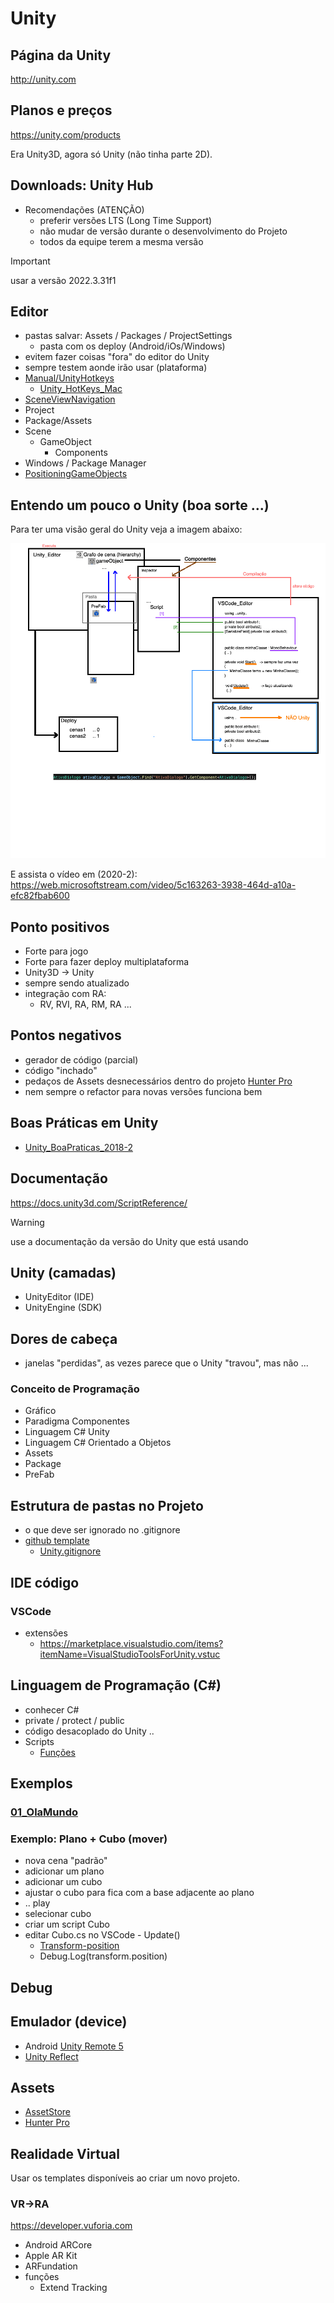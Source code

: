# Unity

## Página da Unity

<http://unity.com>

## Planos e preços

<https://unity.com/products>  

Era Unity3D, agora só Unity (não tinha parte 2D).

## Downloads: Unity Hub

- Recomendações (ATENÇÃO)
  - preferir versões LTS (Long Time Support)
  - não mudar de versão durante o desenvolvimento do Projeto
  - todos da equipe terem a mesma versão

> [!IMPORTANT]  
> usar a versão 2022.3.31f1  

## Editor

- pastas salvar: Assets / Packages / ProjectSettings
  - pasta com os deploy (Android/iOs/Windows)
- evitem fazer coisas "fora" do editor do Unity
- sempre testem aonde irão usar (plataforma)
- [Manual/UnityHotkeys](<https://docs.unity3d.com/Manual/UnityHotkeys.html>)
  - [Unity_HotKeys_Mac](./Unity_HotKeys_Mac.pdf)
- [SceneViewNavigation](<https://docs.unity3d.com/Manual/SceneViewNavigation.html>)
- Project
- Package/Assets
- Scene
  - GameObject
    - Components
- Windows / Package Manager
- [PositioningGameObjects](<https://docs.unity3d.com/Manual/PositioningGameObjects.html>)

## Entendo um pouco o Unity (boa sorte ...)

Para ter uma visão geral do Unity veja a imagem abaixo:

![Visão Geral](./Unity_VisaoGeral.png "Visão Geral")

E assista o vídeo em (2020-2): <https://web.microsoftstream.com/video/5c163263-3938-464d-a10a-efc82fbab600>  
<!-- E assista o vídeo em (2021-1): <https://furb.sharepoint.com/teams/CMP0154030120211/Documentos%20Compartilhados/General/Recordings/AulaRV%20(G-206)-20210414_183133-Grava%C3%A7%C3%A3o%20de%20Reuni%C3%A3o.mp4?web=1> -->

## Ponto positivos

- Forte para jogo
- Forte para fazer deploy multiplataforma
- Unity3D -> Unity
- sempre sendo atualizado
- integração com RA:
  - RV, RVI, RA, RM, RA ...

## Pontos negativos

- gerador de código (parcial)
- código "inchado"
- pedaços de Assets desnecessários dentro do projeto [Hunter Pro](https://assetstore.unity.com/packages/tools/utilities/asset-hunter-pro-135296)  
- nem sempre o refactor para novas versões funciona bem

## Boas Práticas em Unity

- [Unity_BoaPraticas_2018-2](./Unity_BoaPraticas_2018-2.pdf)

## Documentação

<https://docs.unity3d.com/ScriptReference/>

> [!WARNING]  
> use a documentação da versão do Unity que está usando  


## Unity (camadas)

- UnityEditor (IDE)
- UnityEngine (SDK)

## Dores de cabeça

- janelas "perdidas", as vezes parece que o Unity "travou", mas não ...

### Conceito de Programação

- Gráfico
- Paradigma Componentes
- Linguagem C# Unity
- Linguagem C# Orientado a Objetos
- Assets
- Package
- PreFab

## Estrutura de pastas no Projeto

- o que deve ser ignorado no .gitignore
- [github template](https://github.com/github/gitignore)
  - [Unity.gitignore](https://github.com/github/gitignore/blob/master/Unity.gitignore)

## IDE código

### VSCode

- extensões
  - <https://marketplace.visualstudio.com/items?itemName=VisualStudioToolsForUnity.vstuc>  

## Linguagem de Programação (C#)

- conhecer C#
- private / protect / public
- código desacoplado do Unity ..
- Scripts
  - [Funções](<https://docs.unity3d.com/ScriptReference/MonoBehaviour.html>)

## Exemplos

### [01_OlaMundo](2021.3.19f1/01_OlaMundo)

### Exemplo: Plano + Cubo (mover)

- nova cena "padrão"
- adicionar um plano
- adicionar um cubo
- ajustar o cubo para fica com a base adjacente ao plano
- .. play
- selecionar cubo
- criar um script Cubo
- editar Cubo.cs no VSCode - Update()
  - [Transform-position](<https://docs.unity3d.com/ScriptReference/Transform-position.html>)
  - Debug.Log(transform.position)

## Debug

## Emulador (device)

- Android [Unity Remote 5](<https://play.google.com/store/apps/details?id=com.unity3d.mobileremote>)
- [Unity Reflect](<https://play.google.com/store/apps/details?id=com.Unity.Reflect.Viewer>)

## Assets

- [AssetStore](<https://assetstore.unity.com>)
- [Hunter Pro](https://assetstore.unity.com/packages/tools/utilities/asset-hunter-pro-135296)  

## Realidade Virtual

Usar os templates disponíveis ao criar um novo projeto.  

### VR->RA

<https://developer.vuforia.com>

- Android ARCore
- Apple AR Kit
- ARFundation
- funções
  - Extend Tracking
